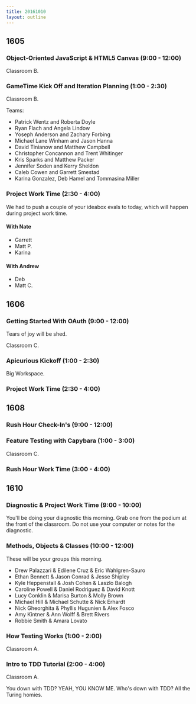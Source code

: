 ```yaml
---
title: 20161010
layout: outline
---
```


## 1605

### Object-Oriented JavaScript & HTML5 Canvas (9:00 - 12:00)

Classroom B.

### GameTime Kick Off and Iteration Planning (1:00 - 2:30)

Classroom B.

Teams:

- Patrick Wentz and Roberta Doyle
- Ryan Flach and Angela Lindow
- Yoseph Anderson and Zachary Forbing
- Michael Lane Winham and Jason Hanna
- David Tinianow and Matthew Campbell
- Christopher Concannon and Trent Whitinger
- Kris Sparks and Matthew Packer
- Jennifer Soden and Kerry Sheldon
- Caleb Cowen and Garrett Smestad
- Karina Gonzalez, Deb Hamel and Tommasina Miller

### Project Work Time (2:30 - 4:00)

We had to push a couple of your ideabox evals to today, which will happen during project work time.

#### With Nate

- Garrett
- Matt P.
- Karina

#### With Andrew

- Deb
- Matt C.


## 1606

### Getting Started With OAuth (9:00 - 12:00)

Tears of joy will be shed.

Classroom C.

### Apicurious Kickoff (1:00 - 2:30)

Big Workspace.

### Project Work Time (2:30 - 4:00)


## 1608

### Rush Hour Check-In's (9:00 - 12:00)

### Feature Testing with Capybara (1:00 - 3:00)

Classroom C.

### Rush Hour Work Time (3:00 - 4:00)


## 1610

### Diagnostic & Project Work Time (9:00 - 10:00)

You'll be doing your diagnostic this morning. Grab one from the podium at the
front of the classroom. Do not use your computer or notes for the diagnostic.

### Methods, Objects & Classes (10:00 - 12:00)

These will be your groups this morning.

* Drew Palazzari & Edilene Cruz & Eric Wahlgren-Sauro
* Ethan Bennett & Jason Conrad & Jesse Shipley
* Kyle Heppenstall & Josh Cohen & Laszlo Balogh
* Caroline Powell & Daniel Rodriguez & David Knott
* Lucy Conklin & Marisa Burton & Molly Brown
* Michael Hill & Michael Schutte & Nick Erhardt
* Nick Gheorghita & Phyllis Hugunien & Alex Fosco
* Amy Kintner & Ann Wolff & Brett Rivers
* Robbie Smith & Amara Lovato

### How Testing Works (1:00 - 2:00)

Classroom A.

### Intro to TDD Tutorial (2:00 - 4:00)

Classroom A.

You down with TDD? YEAH, YOU KNOW ME.
Who's down with TDD? All the Turing homies.
